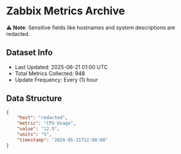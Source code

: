 # Zabbix Metrics Archive

⚠️ **Note**: Sensitive fields like hostnames and system descriptions are redacted.

## Dataset Info
- Last Updated: 2025-06-21 01:00 UTC
- Total Metrics Collected: 948
- Update Frequency: Every (1) hour

## Data Structure
```json
{
    "host": "redacted",
    "metric": "CPU Usage",
    "value": "12.5",
    "units": "%",
    "timestamp": "2024-05-21T12:00:00"
}
```
